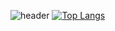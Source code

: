 ![header](https://capsule-render.vercel.app/api?type=transparent&color=auto&height=100&section=header&text=HyunWoo&fontSize=50&fontAlign=10)
[![Top Langs](https://github-readme-stats.vercel.app/api/top-langs/?username=vananaHope&layout=compact)](https://github.com/vananaHope/github-readme-stats)

